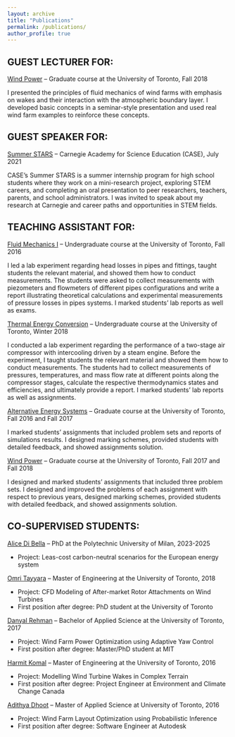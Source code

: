 ```yaml
---
layout: archive
title: "Publications"
permalink: /publications/
author_profile: true
---
```


## GUEST LECTURER FOR:

[Wind Power](https://www.mie.utoronto.ca/programs/graduate/courses/) – Graduate course at the University of Toronto, Fall 2018

I presented the principles of fluid mechanics of wind farms with emphasis on wakes and their interaction with the atmospheric boundary layer. I developed basic concepts in a seminar-style presentation and used real wind farm examples to reinforce these concepts.

## GUEST SPEAKER FOR:

[Summer STARS](https://case.carnegiescience.edu/student-programs/summer-stars/) – Carnegie Academy for Science Education (CASE), July 2021

CASE’s Summer STARS is a summer internship program for high school students where they work on a mini-research project, exploring STEM careers, and completing an oral presentation to peer researchers, teachers, parents, and school administrators. I was invited to speak about my research at Carnegie and career paths and opportunities in STEM fields.

## TEACHING ASSISTANT FOR:

[Fluid Mechanics I](https://engineering.calendar.utoronto.ca/course/mie312h1) – Undergraduate course at the University of Toronto, Fall 2016

I led a lab experiment regarding head losses in pipes and fittings, taught students the relevant material, and showed them how to conduct measurements. The students were asked to collect measurements with piezometers and flowmeters of different pipes configurations and write a report illustrating theoretical calculations and experimental measurements of pressure losses in pipes systems. I marked students’ lab reports as well as exams.

[Thermal Energy Conversion](https://engineering.calendar.utoronto.ca/course/mie311h1) – Undergraduate course at the University of Toronto, Winter 2018

I conducted a lab experiment regarding the performance of a two-stage air compressor with intercooling driven by a steam engine. Before the experiment, I taught students the relevant material and showed them how to conduct measurements. The students had to collect measurements of pressures, temperatures, and mass flow rate at different points along the compressor stages, calculate the respective thermodynamics states and efficiencies, and ultimately provide a report. I marked students’ lab reports as well as assignments.

[Alternative Energy Systems](https://engineering.calendar.utoronto.ca/course/mie515h1) – Graduate course at the University of Toronto, Fall 2016 and Fall 2017

I marked students’ assignments that included problem sets and reports of simulations results. I designed marking schemes, provided students with detailed feedback, and showed assignments solution.

[Wind Power](https://www.mie.utoronto.ca/programs/graduate/courses/) – Graduate course at the University of Toronto, Fall 2017 and Fall 2018

I designed and marked students’ assignments that included three problem sets. I designed and improved the problems of each assignment with respect to previous years, designed marking schemes, provided students with detailed feedback, and showed assignments solution.

## CO-SUPERVISED STUDENTS:

[Alice Di Bella](https://www.linkedin.com/in/alice-di-bella/) – PhD at the Polytechnic University of Milan, 2023-2025

- Project: Leas-cost carbon-neutral scenarios for the European energy system

[Omri Tayyara](https://www.linkedin.com/in/omri-tayyara/) – Master of Engineering at the University of Toronto, 2018

- Project: CFD Modeling of After-market Rotor Attachments on Wind Turbines
- First position after degree: PhD student at the University of Toronto

[Danyal Rehman](https://www.linkedin.com/in/danyalrehman/) – Bachelor of Applied Science at the University of Toronto, 2017

- Project: Wind Farm Power Optimization using Adaptive Yaw Control
- First position after degree: Master/PhD student at MIT

[Harmit Komal](https://www.linkedin.com/in/harmit-komal-8108706a/) – Master of Engineering at the University of Toronto, 2016

- Project: Modelling Wind Turbine Wakes in Complex Terrain
- First position after degree: Project Engineer at Environment and Climate Change Canada

[Adithya Dhoot](https://www.linkedin.com/in/adhoot/) – Master of Applied Science at University of Toronto, 2016

- Project: Wind Farm Layout Optimization using Probabilistic Inference
- First position after degree: Software Engineer at Autodesk